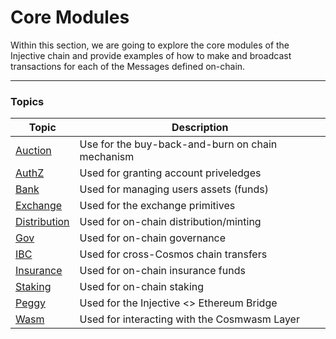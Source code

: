 # Core Modules

Within this section, we are going to explore the core modules of the Injective chain and provide examples of how to make and broadcast transactions for each of the Messages defined on-chain.

***

### Topics

| Topic                           | Description                                      |
| ------------------------------- | ------------------------------------------------ |
| [Auction](auction.md)           | Use for the buy-back-and-burn on chain mechanism |
| [AuthZ](authz.md)               | Used for granting account priveledges            |
| [Bank](bank.md)                 | Used for managing users assets (funds)           |
| [Exchange](exchange.md)         | Used for the exchange primitives                 |
| [Distribution](distribution.md) | Used for on-chain distribution/minting           |
| [Gov](governance.md)            | Used for on-chain governance                     |
| [IBC](ibc.md)                   | Used for cross-Cosmos chain transfers            |
| [Insurance](insurance.md)       | Used for on-chain insurance funds                |
| [Staking](staking.md)           | Used for on-chain staking                        |
| [Peggy](peggy.md)               | Used for the Injective <> Ethereum Bridge        |
| [Wasm](wasm.md)                 | Used for interacting with the Cosmwasm Layer     |

